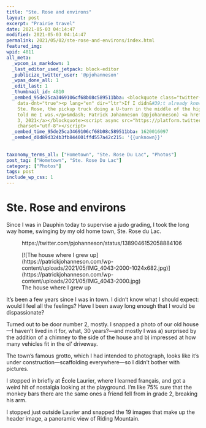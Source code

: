 ```yaml
---
title: "Ste. Rose and environs"
layout: post
excerpt: "Prairie travel"
date: 2021-05-03 04:14:47
modified: 2021-05-03 04:14:47
permalink: 2021/05/02/ste-rose-and-environs/index.html
featured_img: 
wpid: 4811
all_meta: 
  _wpcom_is_markdown: 1
  _last_editor_used_jetpack: block-editor
  _publicize_twitter_user: '@pjohanneson'
  _wpas_done_all: 1
  _edit_last: 1
  _thumbnail_id: 4810
  _oembed_95de25ca3469106cf68b08c589511bba: <blockquote class="twitter-tweet" data-width="550"
    data-dnt="true"><p lang="en" dir="ltr">If I didn&#39;t already know I was approaching
    Ste. Rose, the pickup truck doing a U-turn in the middle of the highway would&#39;ve
    told me I was.</p>&mdash; Patrick Johanneson (@pjohanneson) <a href="https://twitter.com/pjohanneson/status/1389046152058884106?ref_src=twsrc%5Etfw">May
    3, 2021</a></blockquote><script async src="https://platform.twitter.com/widgets.js"
    charset="utf-8"></script>
  _oembed_time_95de25ca3469106cf68b08c589511bba: 1620016097
  _oembed_d0d89d324b3fb844001ffd557a42c215: '{{unknown}}'
  
  
taxonomy_terms_all: ["Hometown", "Ste. Rose Du Lac", "Photos"]
post_tag: ["Hometown", "Ste. Rose Du Lac"]
category: ["Photos"]
tags: post
include_wp_css: 1
---
```


# Ste. Rose and environs

Since I was in Dauphin today to supervise a judo grading, I took the long way home, swinging by my old home town, Ste. Rose du Lac.

<figure class="wp-block-embed is-type-rich is-provider-twitter wp-block-embed-twitter"><div class="wp-block-embed__wrapper">https://twitter.com/pjohanneson/status/1389046152058884106 </div></figure><figure class="wp-block-image size-large">[![The house where I grew up](https://patrickjohanneson.com/wp-content/uploads/2021/05/IMG_4043-2000-1024x682.jpg)](https://patrickjohanneson.com/wp-content/uploads/2021/05/IMG_4043-2000.jpg)<figcaption>The house where I grew up</figcaption></figure>It’s been a few years since I was in town. I didn’t know what I should expect: would I feel all the feelings? Have I been away long enough that I would be dispassionate?

Turned out to be door number 2, mostly. I snapped a photo of our old house—I haven’t lived in it for, what, 30 years?—and mostly I was a) surprised by the addition of a chimney to the side of the house and b) impressed at how many vehicles fit in the ol’ driveway.

The town’s famous grotto, which I had intended to photograph, looks like it’s under construction—scaffolding everywhere—so I didn’t bother with pictures.

I stopped in briefly at École Laurier, where I learned français, and got a weird hit of nostalgia looking at the playground. I’m like 75% sure that the monkey bars there are the same ones a friend fell from in grade 2, breaking his arm.

I stopped just outside Laurier and snapped the 19 images that make up the header image, a panoramic view of Riding Mountain.